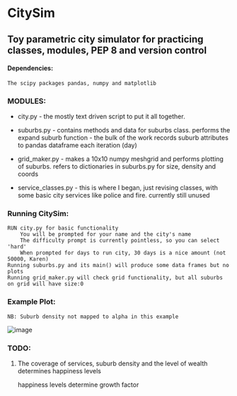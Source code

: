 # CitySim
## Toy parametric city simulator for practicing classes, modules, PEP 8 and version control

#### Dependencies:
    The scipy packages pandas, numpy and matplotlib
    
### MODULES:
+ city.py - the mostly text driven script to put it all together.
    
+ suburbs.py - contains methods and data for suburbs class.
    performs the expand suburb function - the bulk of the work
    records suburb attributes to pandas dataframe each iteration (day)

+ grid_maker.py - makes a 10x10 numpy meshgrid and performs plotting of suburbs.
    refers to dictionaries in suburbs.py for size, density and coords

+ service_classes.py - this is where I began, just revising classes, with some basic city services like police and fire.
    currently still unused
    
### Running CitySim:
    RUN city.py for basic functionality
        You will be prompted for your name and the city's name
        The difficulty prompt is currently pointless, so you can select 'hard'
        When prompted for days to run city, 30 days is a nice amount (not 50000, Karen)
    Running suburbs.py and its main() will produce some data frames but no plots
    Running grid_maker.py will check grid functionality, but all suburbs on grid will have size:0

### Example Plot:
    NB: Suburb density not mapped to alpha in this example
![image](https://user-images.githubusercontent.com/24471071/51315742-2f51ab80-1a53-11e9-9cb0-c72499380215.png)

### TODO:
1. The coverage of services, suburb density and the level of wealth determines happiness levels

    happiness levels determine growth factor

